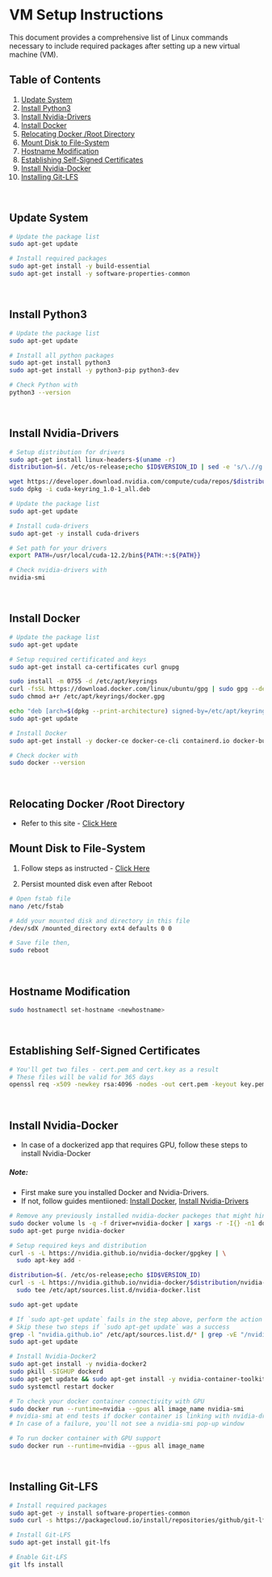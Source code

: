 # VM Setup Instructions

This document provides a comprehensive list of Linux commands necessary to include required packages after setting up a new virtual machine (VM).

## Table of Contents

1. [Update System](#update-system)
2. [Install Python3](#install-python3)
3. [Install Nvidia-Drivers](#install-nvidia-drivers)
4. [Install Docker](#install-docker)
5. [Relocating Docker /Root Directory](#relocating-docker-root-directory)
6. [Mount Disk to File-System](#mount-disk-to-file-system)
7. [Hostname Modification](#hostname-modification)
8. [Establishing Self-Signed Certificates](#establishing-self-signed-certificates)
9. [Install Nvidia-Docker](#install-nvidia-docker)
10. [Installing Git-LFS](#installing-git-lfs)
<br>

## Update System

```sh
# Update the package list
sudo apt-get update

# Install required packages
sudo apt-get install -y build-essential
sudo apt-get install -y software-properties-common
```
<br>

## Install Python3

```sh
# Update the package list
sudo apt-get update

# Install all python packages
sudo apt-get install python3
sudo apt-get install -y python3-pip python3-dev

# Check Python with
python3 --version

```
<br>

## Install Nvidia-Drivers

```sh
# Setup distribution for drivers
sudo apt-get install linux-headers-$(uname -r)
distribution=$(. /etc/os-release;echo $ID$VERSION_ID | sed -e 's/\.//g')

wget https://developer.download.nvidia.com/compute/cuda/repos/$distribution/x86_64/cuda-keyring_1.0-1_all.deb
sudo dpkg -i cuda-keyring_1.0-1_all.deb

# Update the package list
sudo apt-get update

# Install cuda-drivers
sudo apt-get -y install cuda-drivers

# Set path for your drivers
export PATH=/usr/local/cuda-12.2/bin${PATH:+:${PATH}}

# Check nvidia-drivers with
nvidia-smi

```
<br>

## Install Docker

```sh
# Update the package list
sudo apt-get update

# Setup required certificated and keys
sudo apt-get install ca-certificates curl gnupg

sudo install -m 0755 -d /etc/apt/keyrings
curl -fsSL https://download.docker.com/linux/ubuntu/gpg | sudo gpg --dearmor -o /etc/apt/keyrings/docker.gpg
sudo chmod a+r /etc/apt/keyrings/docker.gpg

echo "deb [arch=$(dpkg --print-architecture) signed-by=/etc/apt/keyrings/docker.gpg] https://download.docker.com/linux/ubuntu $(. /etc/os-release && echo "$VERSION_CODENAME") stable" | sudo tee /etc/apt/sources.list.d/docker.list > /dev/null
sudo apt-get update

# Install Docker
sudo apt-get install -y docker-ce docker-ce-cli containerd.io docker-buildx-plugin docker-compose-plugin

# Check docker with
sudo docker --version

```
<br>

## Relocating Docker /Root Directory

- Refer to this site - [Click Here](https://www.ibm.com/docs/en/z-logdata-analytics/5.1.0?topic=software-relocating-docker-root-directory)


## Mount Disk to File-System

1. Follow steps as instructed - [Click Here](https://linuxconfig.org/how-to-add-new-disk-to-existing-linux-system)

2. Persist mounted disk even after Reboot
```sh
# Open fstab file
nano /etc/fstab

# Add your mounted disk and directory in this file
/dev/sdX /mounted_directory ext4 defaults 0 0

# Save file then,
sudo reboot

```
<br>

## Hostname Modification

```sh
sudo hostnamectl set-hostname <newhostname>

```
<br>

## Establishing Self-Signed Certificates

```sh
# You'll get two files - cert.pem and cert.key as a result
# These files will be valid for 365 days
openssl req -x509 -newkey rsa:4096 -nodes -out cert.pem -keyout key.pem -days 365

```
<br>

## Install Nvidia-Docker
- In case of a dockerized app that requires GPU, follow these steps to install Nvidia-Docker

##### Note: 
 - First make sure you installed Docker and Nvidia-Drivers.
 - If not, follow guides mentiioned: [Install Docker](#install-docker), [Install Nvidia-Drivers](#install-nvidia-drivers)

```sh
# Remove any previously installed nvidia-docker packeges that might hinder the process
sudo docker volume ls -q -f driver=nvidia-docker | xargs -r -I{} -n1 docker ps -q -a -f volume={} | xargs -r docker rm -f
sudo apt-get purge nvidia-docker

# Setup required keys and distribution
curl -s -L https://nvidia.github.io/nvidia-docker/gpgkey | \
  sudo apt-key add -

distribution=$(. /etc/os-release;echo $ID$VERSION_ID)
curl -s -L https://nvidia.github.io/nvidia-docker/$distribution/nvidia-docker.list | \
  sudo tee /etc/apt/sources.list.d/nvidia-docker.list

sudo apt-get update

# If `sudo apt-get update` fails in the step above, perform the action mentioned below and update again
# Skip these two steps if `sudo apt-get update` was a success
grep -l "nvidia.github.io" /etc/apt/sources.list.d/* | grep -vE "/nvidia-container-toolkit.list\$"
sudo apt-get update

# Install Nvidia-Docker2
sudo apt-get install -y nvidia-docker2
sudo pkill -SIGHUP dockerd
sudo apt-get update && sudo apt-get install -y nvidia-container-toolkit
sudo systemctl restart docker

# To check your docker container connectivity with GPU
sudo docker run --runtime=nvidia --gpus all image_name nvidia-smi
# nvidia-smi at end tests if docker container is linking with nvidia-drivers
# In case of a failure, you'll not see a nvidia-smi pop-up window

# To run docker container with GPU support 
sudo docker run --runtime=nvidia --gpus all image_name

```
<br>

## Installing Git-LFS

```sh
# Install required packages
sudo apt-get -y install software-properties-common
sudo curl -s https://packagecloud.io/install/repositories/github/git-lfs/script.deb.sh | sudo bash*

# Install Git-LFS
sudo apt-get install git-lfs

# Enable Git-LFS
git lfs install

```

